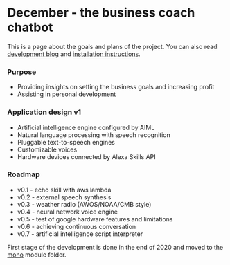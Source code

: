 # December - the business coach chatbot
This is a page about the goals and plans of the project.
You can also read [development blog](blog.md) and [installation instructions](install.md).

### Purpose
* Providing insights on setting the business goals and increasing profit
* Assisting in personal development

### Application design v1
* Artificial intelligence engine configured by AIML
* Natural language processing with speech recognition
* Pluggable text-to-speech engines
* Customizable voices
* Hardware devices connected by Alexa Skills API

### Roadmap
* v0.1 - echo skill with aws lambda
* v0.2 - external speech synthesis
* v0.3 - weather radio (AWOS/NOAA/CMB style)
* v0.4 - neural network voice engine
* v0.5 - test of google hardware features and limitations
* v0.6 - achieving continuous conversation
* v0.7 - artificial intelligence script interpreter

First stage of the development is done in the end of 2020 and moved to the [mono](mono) module folder.
